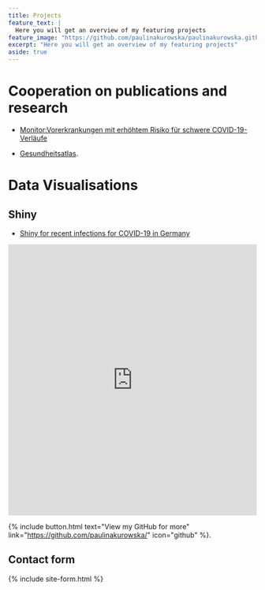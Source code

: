 ```yaml
---
title: Projects
feature_text: |
  Here you will get an overview of my featuring projects
feature_image: "https://github.com/paulinakurowska/paulinakurowska.github.io/blob/master/img/873-2560x600.jpg"
excerpt: "Here you will get an overview of my featuring projects"
aside: true
---
```


# Cooperation on publications and research
- [Monitor:Vorerkrankungen mit erhöhtem Risiko für schwere COVID-19-Verläufe](https://wido.de/fileadmin/Dateien/Dokumente/News/Pressemitteilungen/2020/2020_Monitor_Vorerkrankungen_mit_erhoehtem_Risiko_fuer_schwere_COVID-19-Verlaeufe_final.pdf)          

- [Gesundheitsatlas](https://wido.de/publikationen-produkte/buchreihen/gesundheitsatlas/). 

# Data Visualisations
## Shiny 

- [Shiny for recent infections for COVID-19 in Germany](https://pkurowska.shinyapps.io/covid_app/?_ga=2.210297045.1525717498.1603123894-132976359.1603123894)
<iframe src="https://pkurowska.shinyapps.io/covid_app/?_ga=2.210297045.1525717498.1603123894-132976359.1603123894" 
          title="Shiny Dashboard COVID-19 active infections" width="100%" height="550" style="border:none;"></iframe>

{% include button.html text="View my GitHub for more" link="https://github.com/paulinakurowska/" icon="github" %}.  


## Contact form

{% include site-form.html %}
